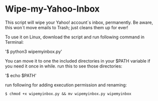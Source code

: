 Wipe-my-Yahoo-Inbox
===================

This script will wipe your Yahoo! account\`s inbox, permanently. Be aware, this won\`t move emails to Trash; just cleans them up for ever! 

To use it on Linux, download the script and run following command in Terminal:

'$ python3 wipemyinbox.py'

You can move it to one the included directories in your $PATH variable if you need it once in while. 
run this to see those directories:

'$ echo $PATH'

run following for adding execution permission and renaming:

`$ chmod +x wipemyinbox.py && mv wipemyinbox.py wipemyinbox`
